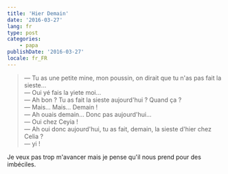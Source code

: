 ```yaml
---
title: 'Hier Demain'
date: '2016-03-27'
lang: fr
type: post
categories:
    - papa
publishDate: '2016-03-27'
locale: fr_FR
---
```


> — Tu as une petite mine, mon poussin, on dirait que tu n'as pas fait la sieste…  
> — Oui yé fais la yiete moi…  
> — Ah bon ? Tu as fait la sieste aujourd'hui ? Quand ça ?  
> — Mais… Mais… Demain !  
> — Ah ouais demain… Donc pas aujourd'hui…  
> — Oui chez Ceyia !  
> — Ah oui donc aujourd'hui, tu as fait, demain, la sieste d'hier chez Celia ?  
> — yi !

Je veux pas trop m'avancer mais je pense qu'il nous prend pour des imbéciles.
